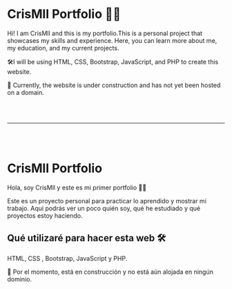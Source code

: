 
# CrisMll Portfolio 👩‍💻

Hi! I am CrisMll and this is my portfolio.This is a personal project that showcases my skills and experience. Here, you can learn more about me, my education, and my current projects.

🛠️I will be using HTML, CSS, Bootstrap, JavaScript, and PHP to create this website. 


🚧 Currently, the website is under construction and has not yet been hosted on a domain.<br/>
<br/>

<br/>

<hr/>

<br/>

<br/>


# CrisMll Portfolio
Hola, soy CrisMll y este es mi primer portfolio 👩‍💻

<p>Este es un proyecto personal para practicar lo aprendido y mostrar mi trabajo.
Aquí podrás ver un poco quién soy, qué he estudiado y qué proyectos estoy haciendo.</p>

<h2>Qué utilizaré para hacer esta web 🛠️</h2>

HTML, CSS , Bootstrap, JavaScript y PHP.

🚧 Por el momento, está en construcción y no está aún alojada en ningún dominio. 

